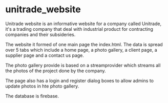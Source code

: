 # unitrade_website

Unitrade website is an informative website for a company called Unitrade, it's a trading company that deal with industrial product for contracting companies and their subsideries.

The website it formed of one main page the index.html. 
The data is spread over 5 tabs which include a home page, a photo gallery, a client page, a supplier page and a contact us page.

The photo gallery provide is based on a streamprovider which streams all the photos of the project done by the company.

The page also has a login and register dialog boxes to allow admins to update photos in hte photo gallery.

The database is firebase.



